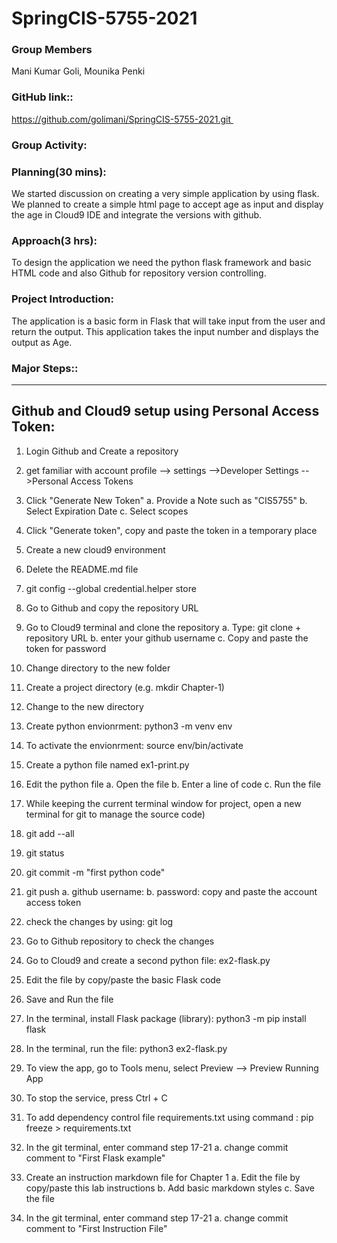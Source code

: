 # SpringCIS-5755-2021

### Group Members
Mani Kumar Goli,
Mounika Penki


### GitHub link:: 
https://github.com/golimani/SpringCIS-5755-2021.git 
### Group Activity:  
### Planning(30 mins): 
We started discussion on creating a very simple application by using flask. We planned to create a simple html page to accept age as input and display the age in Cloud9 IDE and integrate the versions with github.  
### Approach(3 hrs): 
To design the application we need the python flask framework and basic HTML code and also Github for repository version controlling. 
### Project Introduction:  
The application is a basic form in Flask that will take input from the user  and return the output. This application takes the input number and displays the output as Age.

### Major Steps::

---------------------------------------------------
Github and Cloud9 setup using Personal Access Token:
----------------------------------------------------- 
1. Login Github and Create a repository
2. get familiar with account profile --> settings -->Developer Settings -->Personal Access Tokens 
3. Click "Generate New Token" 
   a. Provide a Note such as "CIS5755"
   b. Select Expiration Date
   c. Select scopes
4. Click "Generate token", copy and paste the token in a temporary place
5. Create a new cloud9 environment
6. Delete the README.md file
7. git config --global credential.helper store
8. Go to Github and copy the repository URL
9. Go to Cloud9 terminal and clone the repository
  a. Type: git clone + repository URL
  b. enter your github username
  c. Copy and paste the token for password
10. Change directory to the new folder
11. Create a project directory (e.g. mkdir Chapter-1)
12. Change to the new directory
13. Create python envionrment: python3 -m venv env
14. To activate the envionrment: source env/bin/activate
15. Create a python file named ex1-print.py
16. Edit the python file
  a. Open the file
  b. Enter a line of code
  c. Run the file
17. While keeping the current terminal window for project,  open a new terminal for git to manage the source code) 

18. git add --all
19. git status
20. git commit -m "first python code"
21. git push
  a. github username:
  b. password: copy and paste the account access token
22. check the changes by using: git log
23. Go to Github repository to check the changes
24. Go to Cloud9 and create a second python file: ex2-flask.py
25. Edit the file by copy/paste the basic Flask code
26. Save and Run the file
27. In the terminal, install Flask package (library): python3 -m pip install flask
28. In the terminal, run the file: python3 ex2-flask.py
29. To view the app, go to Tools menu, select Preview --> Preview Running App
30. To stop the service, press Ctrl + C
31. To add dependency control file requirements.txt using command : pip freeze > requirements.txt
32. In the git terminal, enter command step 17-21
   a. change commit comment to "First Flask example"

33. Create an instruction markdown file for Chapter 1
   a. Edit the file by copy/paste this lab instructions
   b. Add basic markdown styles
   c. Save the file
34. In the git terminal, enter command step 17-21
   a. change commit comment to "First Instruction File"
